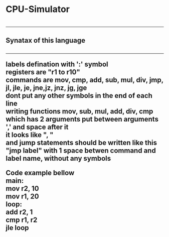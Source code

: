 # <h1> CPU-Simulator <h1>

<hr>
  
<h2> Synatax of this language <h2>
  
<hr>
  
labels defination with ':' symbol <br>
registers are "r1 to r10"<br>
commands are mov, cmp, add, sub, mul, div, jmp, jl, jle, je, jne,jz, jnz, jg, jge <br> 
dont put any other symbols in the end of each line <br>
writing functions mov, sub, mul, add, div, cmp which has 2 arguments put between arguments ',' and space after it <br>
it looks like ", " <br>
and jump statements should be written like this "jmp label" with 1 space betwen command and label name, without any symbols<br>
  
Code example bellow<br>
  main: <br>
  mov r2, 10 <br>
  mov r1, 20 <br>
  loop: <br>
  add r2, 1 <br>
  cmp r1, r2 <br>
  jle loop <br>
